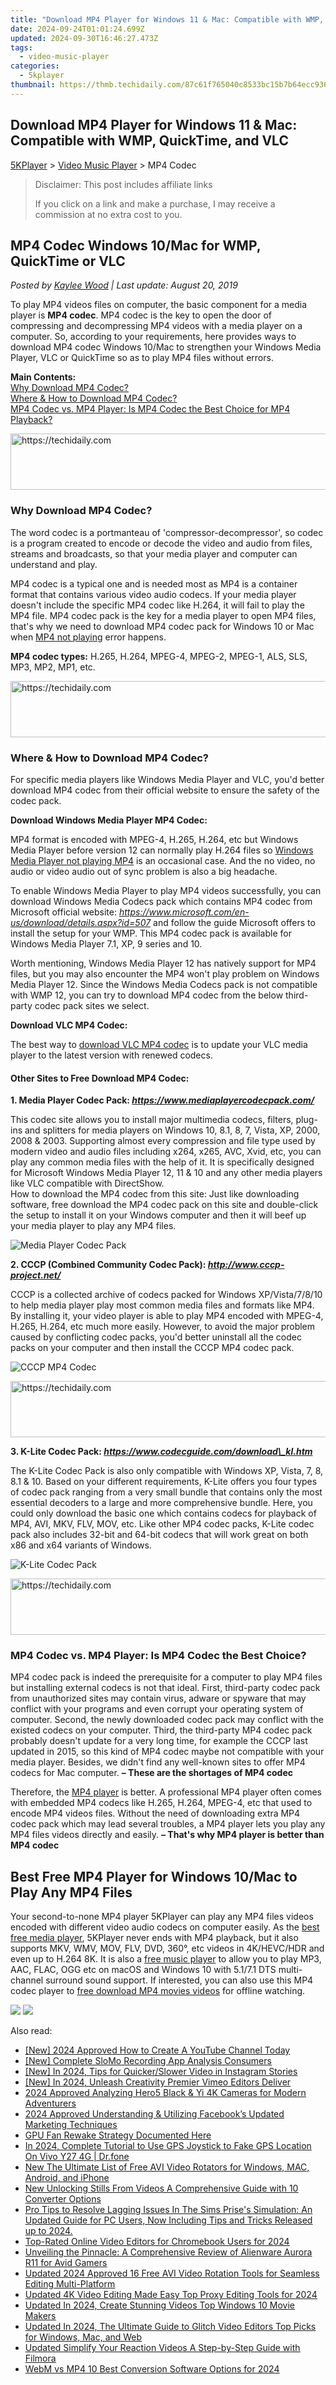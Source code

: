```yaml
---
title: "Download MP4 Player for Windows 11 & Mac: Compatible with WMP, QuickTime, and VLC"
date: 2024-09-24T01:01:24.699Z
updated: 2024-09-30T16:46:27.473Z
tags:
  - video-music-player
categories:
  - 5kplayer
thumbnail: https://thmb.techidaily.com/87c61f765040c8533bc15b7b64ecc936c1a1ca311366f831bc1f4f0913b3fbac.jpg
---
```


## Download MP4 Player for Windows 11 & Mac: Compatible with WMP, QuickTime, and VLC

[5KPlayer](https://tools.techidaily.com/5kplayer/products/) \> [Video Music Player](https://tools.techidaily.com/5kplayer/video-music-player/) \> MP4 Codec

>  Disclaimer: This post includes affiliate links
>
>  If you click on a link and make a purchase, I may receive a commission at no extra cost to you.
>

## MP4 Codec Windows 10/Mac for WMP, QuickTime or VLC

 _Posted by [Kaylee Wood](https://www.quora.com/profile/Amanda-Hu-21) | Last update: August 20, 2019_

To play MP4 videos files on computer, the basic component for a media player is **MP4 codec**. MP4 codec is the key to open the door of compressing and decompressing MP4 videos with a media player on a computer. So, according to your requirements, here provides ways to download MP4 codec Windows 10/Mac to strengthen your Windows Media Player, VLC or QuickTime so as to play MP4 files without errors.

**Main Contents:**  
[Why Download MP4 Codec?](https://tools.techidaily.com/5kplayer/video-music-player/)  
[Where & How to Download MP4 Codec?](https://tools.techidaily.com/5kplayer/video-music-player/)  
[MP4 Codec vs. MP4 Player: Is MP4 Codec the Best Choice for MP4 Playback?](https://tools.techidaily.com/5kplayer/video-music-player/)

<!-- affiliate ads begin -->
<a href="https://aligracehair.sjv.io/c/5597632/1925549/19272" target="_top" id="1925549">
  <img src="//a.impactradius-go.com/display-ad/19272-1925549" border="0" alt="https://techidaily.com" width="728" height="90"/>
</a>
<img height="0" width="0" src="https://aligracehair.sjv.io/i/5597632/1925549/19272" style="position:absolute;visibility:hidden;" border="0" />
<!-- affiliate ads end -->

### Why Download MP4 Codec?

The word codec is a portmanteau of 'compressor-decompressor', so codec is a program created to encode or decode the video and audio from files, streams and broadcasts, so that your media player and computer can understand and play.

MP4 codec is a typical one and is needed most as MP4 is a container format that contains various video audio codecs. If your media player doesn't include the specific MP4 codec like H.264, it will fail to play the MP4 file. MP4 codec pack is the key for a media player to open MP4 files, that's why we need to download MP4 codec pack for Windows 10 or Mac when [MP4 not playing](https://tools.techidaily.com/5kplayer/video-music-player/) error happens.

**MP4 codec types:** H.265, H.264, MPEG-4, MPEG-2, MPEG-1, ALS, SLS, MP3, MP2, MP1, etc.

<!-- affiliate ads begin -->
<a href="https://ephamedtechinc.pxf.io/c/5597632/2137202/26400" target="_top" id="2137202">
  <img src="//a.impactradius-go.com/display-ad/26400-2137202" border="0" alt="https://techidaily.com" width="728" height="90"/>
</a>
<img height="0" width="0" src="https://ephamedtechinc.pxf.io/i/5597632/2137202/26400" style="position:absolute;visibility:hidden;" border="0" />
<!-- affiliate ads end -->

### Where & How to Download MP4 Codec?

For specific media players like Windows Media Player and VLC, you'd better download MP4 codec from their official website to ensure the safety of the codec pack.

**Download Windows Media Player MP4 Codec:**

MP4 format is encoded with MPEG-4, H.265, H.264, etc but Windows Media Player before version 12 can normally play H.264 files so [Windows Media Player not playing MP4](https://tools.techidaily.com/5kplayer/video-music-player/) is an occasional case. And the no video, no audio or video audio out of sync problem is also a big headache.

To enable Windows Media Player to play MP4 videos successfully, you can download Windows Media Codecs pack which contains MP4 codec from Microsoft official website: _https://www.microsoft.com/en-us/download/details.aspx?id=507_ and follow the guide Microsoft offers to install the setup for your WMP. This MP4 codec pack is available for Windows Media Player 7.1, XP, 9 series and 10.

Worth mentioning, Windows Media Player 12 has natively support for MP4 files, but you may also encounter the MP4 won't play problem on Windows Media Player 12\. Since the Windows Media Codecs pack is not compatible with WMP 12, you can try to download MP4 codec from the below third-party codec pack sites we select.

**Download VLC MP4 Codec:**

The best way to [download VLC MP4 codec](https://tools.techidaily.com/5kplayer/video-music-player/) is to update your VLC media player to the latest version with renewed codecs. 

#### **Other Sites to Free Download MP4 Codec:**

**1\. Media Player Codec Pack: _https://www.mediaplayercodecpack.com/_**

This codec site allows you to install major multimedia codecs, filters, plug-ins and splitters for media players on Windows 10, 8.1, 8, 7, Vista, XP, 2000, 2008 & 2003\. Supporting almost every compression and file type used by modern video and audio files including x264, x265, AVC, Xvid, etc, you can play any common media files with the help of it. It is specifically designed for Microsoft Windows Media Player 12, 11 & 10 and any other media players like VLC compatible with DirectShow.  
 How to download the MP4 codec from this site: Just like downloading software, free download the MP4 codec pack on this site and double-click the setup to install it on your Windows computer and then it will beef up your media player to play any MP4 files.

![Media Player Codec Pack](https://www.5kplayer.com/video-music-player/img/media-player-codec-pack.jpg) 

**2\. CCCP (Combined Community Codec Pack): _http://www.cccp-project.net/_**

CCCP is a collected archive of codecs packed for Windows XP/Vista/7/8/10 to help media player play most common media files and formats like MP4\. By installing it, your video player is able to play MP4 encoded with MPEG-4, H.265, H.264, etc much more easily. However, to avoid the major problem caused by conflicting codec packs, you'd better uninstall all the codec packs on your computer and then install the CCCP MP4 codec pack.

![CCCP MP4 Codec](https://www.5kplayer.com/video-music-player/img/cccp.jpg) 

<!-- affiliate ads begin -->
<a href="https://dhgate.sjv.io/c/5597632/1186802/12108" target="_top" id="1186802">
  <img src="//a.impactradius-go.com/display-ad/12108-1186802" border="0" alt="https://techidaily.com" width="728" height="90"/>
</a>
<img height="0" width="0" src="https://dhgate.sjv.io/i/5597632/1186802/12108" style="position:absolute;visibility:hidden;" border="0" />
<!-- affiliate ads end -->

**3\. K-Lite Codec Pack: _https://www.codecguide.com/download\_kl.htm_**

The K-Lite Codec Pack is also only compatible with Windows XP, Vista, 7, 8, 8.1 & 10\. Based on your different requirements, K-Lite offers you four types of codec pack ranging from a very small bundle that contains only the most essential decoders to a large and more comprehensive bundle. Here, you could only download the basic one which contains codecs for playback of MP4, AVI, MKV, FLV, MOV, etc. Like other MP4 codec packs, K-Lite codec pack also includes 32-bit and 64-bit codecs that will work great on both x86 and x64 variants of Windows.

![K-Lite Codec Pack](https://www.5kplayer.com/video-music-player/img/k-lite.jpg) 

<!-- affiliate ads begin -->
<a href="https://appsumo.8odi.net/c/5597632/2130890/7443" target="_top" id="2130890">
  <img src="//a.impactradius-go.com/display-ad/7443-2130890" border="0" alt="https://techidaily.com" width="728" height="90"/>
</a>
<img height="0" width="0" src="https://appsumo.8odi.net/i/5597632/2130890/7443" style="position:absolute;visibility:hidden;" border="0" />
<!-- affiliate ads end -->

### MP4 Codec vs. MP4 Player: Is MP4 Codec the Best Choice?

MP4 codec pack is indeed the prerequisite for a computer to play MP4 files but installing external codecs is not that ideal. First, third-party codec pack from unauthorized sites may contain virus, adware or spyware that may conflict with your programs and even corrupt your operating system of computer. Second, the newly downloaded codec pack may conflict with the existed codecs on your computer. Third, the third-party MP4 codec pack probably doesn't update for a very long time, for example the CCCP last updated in 2015, so this kind of MP4 codec maybe not compatible with your media player. Besides, we didn't find any well-known sites to offer MP4 codecs for Mac computer. **– These are the shortages of MP4 codec**

Therefore, the [MP4 player](https://tools.techidaily.com/5kplayer/video-music-player/) is better. A professional MP4 player often comes with embedded MP4 codecs like H.265, H.264, MPEG-4, etc that used to encode MP4 videos files. Without the need of downloading extra MP4 codec pack which may lead several troubles, a MP4 player lets you play any MP4 files videos directly and easily. **– That's why MP4 player is better than MP4 codec**

## Best Free MP4 Player for Windows 10/Mac to Play Any MP4 Files

Your second-to-none MP4 player 5KPlayer can play any MP4 files videos encoded with different video audio codecs on computer easily. As the [best free media player](https://tools.techidaily.com/5kplayer/video-music-player/), 5KPlayer never ends with MP4 playback, but it also supports MKV, WMV, MOV, FLV, DVD, 360°, etc videos in 4K/HEVC/HDR and even up to H.264 8K. It is also a [free music player](https://tools.techidaily.com/5kplayer/video-music-player/) to allow you to play MP3, AAC, FLAC, OGG etc on macOS and Windows 10 with 5.1/7.1 DTS multi-channel surround sound support. If interested, you can also use this MP4 codec player to [free download MP4 movies videos](https://tools.techidaily.com/5kplayer/youtube-download/) for offline watching.

[![](https://www.5kplayer.com/video-music-player/../button/freedownwhitewin.png)](https://tools.techidaily.com/5kplayer/products/) [![](https://www.5kplayer.com/video-music-player/../button/freedownbackmac.png)](https://tools.techidaily.com/5kplayer/products/)

<ins class="adsbygoogle"
     style="display:block"
     data-ad-format="autorelaxed"
     data-ad-client="ca-pub-7571918770474297"
     data-ad-slot="1223367746"></ins>

<ins class="adsbygoogle"
     style="display:block"
     data-ad-client="ca-pub-7571918770474297"
     data-ad-slot="8358498916"
     data-ad-format="auto"
     data-full-width-responsive="true"></ins>

<span class="atpl-alsoreadstyle">Also read:</span>
<div><ul>
<li><a href="https://eaxpv-info.techidaily.com/new-2024-approved-how-to-create-a-youtube-channel-today/"><u>[New] 2024 Approved How to Create A YouTube Channel Today</u></a></li>
<li><a href="https://fox-http.techidaily.com/new-complete-slomo-recording-app-analysis-consumers/"><u>[New] Complete SloMo Recording App Analysis Consumers</u></a></li>
<li><a href="https://fox-links.techidaily.com/new-in-2024-tips-for-quickerslower-video-in-instagram-stories/"><u>[New] In 2024, Tips for Quicker/Slower Video in Instagram Stories</u></a></li>
<li><a href="https://vimeo-videos.techidaily.com/new-in-2024-unleash-creativity-premier-vimeo-editors-deliver/"><u>[New] In 2024, Unleash Creativity Premier Vimeo Editors Deliver</u></a></li>
<li><a href="https://extra-information.techidaily.com/2024-approved-analyzing-hero5-black-and-yi-4k-cameras-for-modern-adventurers/"><u>2024 Approved Analyzing Hero5 Black & Yi 4K Cameras for Modern Adventurers</u></a></li>
<li><a href="https://facebook-video-content.techidaily.com/2024-approved-understanding-and-utilizing-facebooks-updated-marketing-techniques/"><u>2024 Approved Understanding & Utilizing Facebook’s Updated Marketing Techniques</u></a></li>
<li><a href="https://graphic-issues.techidaily.com/gpu-fan-rewake-strategy-documented-here/"><u>GPU Fan Rewake Strategy Documented Here</u></a></li>
<li><a href="https://review-topics.techidaily.com/in-2024-complete-tutorial-to-use-gps-joystick-to-fake-gps-location-on-vivo-y27-4g-drfone-by-drfone-virtual-android/"><u>In 2024, Complete Tutorial to Use GPS Joystick to Fake GPS Location On Vivo Y27 4G | Dr.fone</u></a></li>
<li><a href="https://video-ai-editor.techidaily.com/new-the-ultimate-list-of-free-avi-video-rotators-for-windows-mac-android-and-iphone/"><u>New The Ultimate List of Free AVI Video Rotators for Windows, MAC, Android, and iPhone</u></a></li>
<li><a href="https://video-ai-editor.techidaily.com/new-unlocking-stills-from-videos-a-comprehensive-guide-with-10-converter-options/"><u>New Unlocking Stills From Videos A Comprehensive Guide with 10 Converter Options</u></a></li>
<li><a href="https://win-able.techidaily.com/pro-tips-to-resolve-lagging-issues-in-the-sims-prises-simulation-an-updated-guide-for-pc-users-now-including-tips-and-tricks-released-up-to-2024/"><u>Pro Tips to Resolve Lagging Issues In The Sims Prise's Simulation: An Updated Guide for PC Users, Now Including Tips and Tricks Released up to 2024.</u></a></li>
<li><a href="https://video-ai-editor.techidaily.com/top-rated-online-video-editors-for-chromebook-users-for-2024/"><u>Top-Rated Online Video Editors for Chromebook Users for 2024</u></a></li>
<li><a href="https://buynow-reviews.techidaily.com/unveiling-the-pinnacle-a-comprehensive-review-of-alienware-aurora-r11-for-avid-gamers/"><u>Unveiling the Pinnacle: A Comprehensive Review of Alienware Aurora R11 for Avid Gamers</u></a></li>
<li><a href="https://video-ai-editor.techidaily.com/updated-2024-approved-16-free-avi-video-rotation-tools-for-seamless-editing-multi-platform/"><u>Updated 2024 Approved 16 Free AVI Video Rotation Tools for Seamless Editing Multi-Platform</u></a></li>
<li><a href="https://video-ai-editor.techidaily.com/updated-4k-video-editing-made-easy-top-proxy-editing-tools-for-2024/"><u>Updated 4K Video Editing Made Easy Top Proxy Editing Tools for 2024</u></a></li>
<li><a href="https://video-ai-editor.techidaily.com/updated-in-2024-create-stunning-videos-top-windows-10-movie-makers/"><u>Updated In 2024, Create Stunning Videos Top Windows 10 Movie Makers</u></a></li>
<li><a href="https://video-ai-editor.techidaily.com/updated-in-2024-the-ultimate-guide-to-glitch-video-editors-top-picks-for-windows-mac-and-web/"><u>Updated In 2024, The Ultimate Guide to Glitch Video Editors Top Picks for Windows, Mac, and Web</u></a></li>
<li><a href="https://video-ai-editor.techidaily.com/updated-simplify-your-reaction-videos-a-step-by-step-guide-with-filmora/"><u>Updated Simplify Your Reaction Videos A Step-by-Step Guide with Filmora</u></a></li>
<li><a href="https://video-ai-editor.techidaily.com/webm-vs-mp4-10-best-conversion-software-options-for-2024/"><u>WebM vs MP4 10 Best Conversion Software Options for 2024</u></a></li>
</ul></div>

